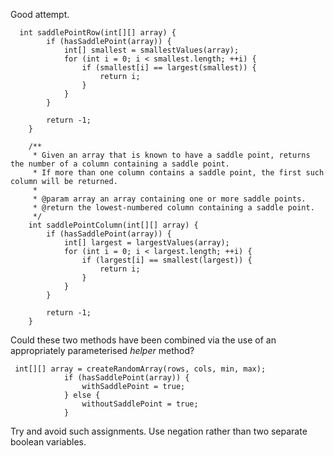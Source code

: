 Good attempt.

```
  int saddlePointRow(int[][] array) {
        if (hasSaddlePoint(array)) {
            int[] smallest = smallestValues(array);
            for (int i = 0; i < smallest.length; ++i) {
                if (smallest[i] == largest(smallest)) {
                    return i;
                }
            }
        }

        return -1;
    }

    /**
     * Given an array that is known to have a saddle point, returns the number of a column containing a saddle point.
     * If more than one column contains a saddle point, the first such column will be returned.
     *
     * @param array an array containing one or more saddle points.
     * @return the lowest-numbered column containing a saddle point.
     */
    int saddlePointColumn(int[][] array) {
        if (hasSaddlePoint(array)) {
            int[] largest = largestValues(array);
            for (int i = 0; i < largest.length; ++i) {
                if (largest[i] == smallest(largest)) {
                    return i;
                }
            }
        }

        return -1;
    }
```
Could these two methods have been combined via the use of an appropriately parameterised *helper* method?

```
 int[][] array = createRandomArray(rows, cols, min, max);
            if (hasSaddlePoint(array)) {
                withSaddlePoint = true;
            } else {
                withoutSaddlePoint = true;
            }

```
Try and avoid such assignments. Use negation rather than two separate boolean variables.
